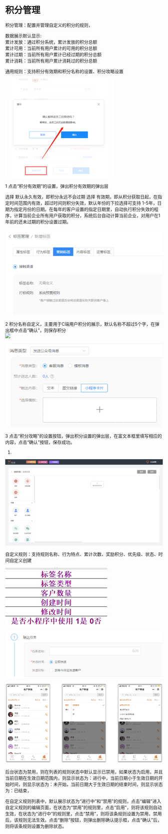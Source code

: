 # 积分管理

积分管理：配置并管理自定义的积分的规则， 

数据展示默认显示:  
累计发放：通过积分系统，累计发放的积分总额  
累计可用：当前所有用户累计的可用的积分总额  
累计过期：当前所有用户累计已经过期的积分总额  
累计消耗：当前所有用户累计消耗过的积分总额

通用规则：支持积分有效期和积分名称的设置、积分攻略设置

![](../.gitbook/assets/image%20%2859%29.png)

 1 点击“积分有效期”的设置，弹出积分有效期的弹出层

选择 默认永久有效，即积分永远不会过期 选择 有效期，即从积分获取日起，在指定时间范围内有效，超过时间则积分失效，默认年份的下拉选择可支持 1-5年，日期为指定月份的日期。在每年的客户设置的指定日期里，自动执行积分失效的程序，计算当前企业所有用户获取的积分，系统后台自动计算当前企业，对用户在1年前的还未过期的积分设置过期。

![](../.gitbook/assets/image%20%28309%29.png)



 2 积分名称自定义，主要用于C端用户积分的展示，默认名称不超过5个字，在弹出框中点击“确认”，则保存积分  
![](http://wiki.tuzhanai.com/download/attachments/29310876/image2019-11-26_20-11-25.png?version=1&modificationDate=1574908707000&api=v2)

![](../.gitbook/assets/image%20%2891%29.png)

3  点击“积分攻略”的设置按钮，弹出积分设置的弹出层，在富文本框里填写相应的内容，点击“确认”按钮，保存成功。

1. 
![](../.gitbook/assets/image%20%28260%29.png)

 自定义规则：支持规则名称、行为特点、累计次数、奖励积分、优先级、状态、时间自定义创建

![](../.gitbook/assets/image%20%28203%29.png)

![](../.gitbook/assets/image%20%28214%29.png)

![](../.gitbook/assets/image%20%2847%29.png)

后台状态为禁用，则在列表的规则状态中默认显示已禁用，如果状态为启用，并且当前日期在生效日期范围内，则显示状态为：进行中，当前日期小于生效日期的开始时间，则显示状态为：未开始，当前日期大于生效日期的结束时间，则显示状态为：已结束，

在自定义规则列表中，默认展示状态为“进行中”和“禁用”的规则，点击“编辑”进入自定义规则的编辑页面，在状态为“禁用”的规则里，点击“启用”，则将该规则自动生效，在状态为“进行中”的规则里，点击“禁用”，则将该条规则设置为禁用，禁用后，该规则无法生效。点击“删除”按钮，则弹出删除确认提示框，点击“确认”后，则将该条规则设置为删除状态。









